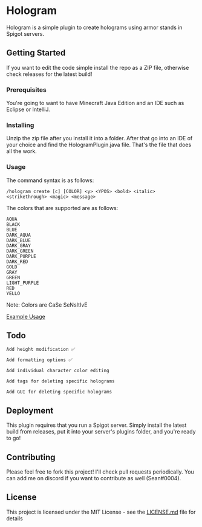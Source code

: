 # Hologram

Hologram is a simple plugin to create holograms using armor stands in Spigot servers.  


## Getting Started

If you want to edit the code simple install the repo as a ZIP file, otherwise check releases for the latest build!

### Prerequisites

You're going to want to have Minecraft Java Edition and an IDE such as Eclipse or IntelliJ.

### Installing

Unzip the zip file after you install it into a folder. After that go into an IDE of your choice and find the HologramPlugin.java file. That's the file that does all the work. 

### Usage 

The command syntax is as follows:
```
/hologram create [c] [COLOR] <y> <YPOS> <bold> <italic> <strikethrough> <magic> <message>
``` 

The colors that are supported are as follows: 

```
AQUA
BLACK
BLUE
DARK_AQUA
DARK_BLUE
DARK_GRAY
DARK_GREEN
DARK_PURPLE
DARK_RED
GOLD
GRAY
GREEN
LIGHT_PURPLE
RED
YELLO
```
Note: Colors are CaSe SeNsItIvE

[Example Usage](https://seancornell.io/ss/se7bsme4.gif)

## Todo

```
Add height modification ✅ 

Add formatting options ✅ 

Add individual character color editing 

Add tags for deleting specific holograms

Add GUI for deleting specific holograms
```

## Deployment

This plugin requires that you run a Spigot server. Simply install the latest build from releases, put it into your server's plugins folder, and you're ready to go!

## Contributing

Please feel free to fork this project! I'll check pull requests periodically. You can add me on discord if you want to contribute as well (Sean#0004).

## License

This project is licensed under the MIT License - see the [LICENSE.md](https://github.com/sp00p/Hologram/blob/master/LICENSE) file for details


